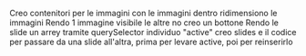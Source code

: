 Creo contenitori per le immagini con le immagini dentro
ridimensiono le immagini
Rendo 1 immagine visibile le altre no
creo un bottone
Rendo le slide un arrey
tramite querySelector individuo "active"
creo slides e il codice per passare da una slide all'altra, prima per levare active, poi per reinserirlo

